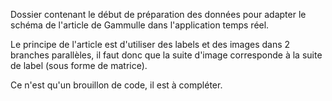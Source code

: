 Dossier contenant le début de préparation des données pour adapter le schéma de l'article de Gammulle dans l'application temps réel.

Le principe de l'article est d'utiliser des labels et des images dans 2 branches parallèles, il faut donc que la suite d'image corresponde à la suite de label (sous forme de matrice).

Ce n'est qu'un brouillon de code, il est à compléter.

